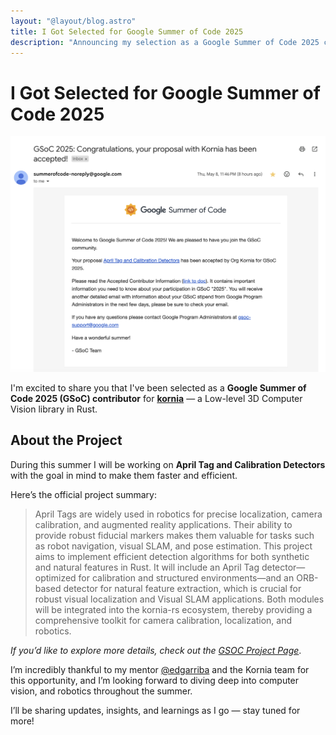 ```yaml
---
layout: "@layout/blog.astro"
title: I Got Selected for Google Summer of Code 2025
description: "Announcing my selection as a Google Summer of Code 2025 contributor with Kornia, where I’ll be working on April Tag and Calibration Detectors in Rust."
---
```


# I Got Selected for Google Summer of Code 2025

![GSOC Acceptance Email](../../assets/gsoc-acceptance-2025.png)

I'm excited to share you that I've been selected as a **Google Summer of Code 2025 (GSoC) contributor**
for [**kornia**](https://github.com/kornia/kornia-rs) — a Low-level 3D Computer Vision library in Rust.

## About the Project

During this summer I will be working on **April Tag and Calibration Detectors** with the goal
in mind to make them faster and efficient.

Here’s the official project summary:

> April Tags are widely used in robotics for precise localization, camera calibration,
> and augmented reality applications. Their ability to provide robust fiducial markers
> makes them valuable for tasks such as robot navigation, visual SLAM, and pose
> estimation. This project aims to implement efficient detection algorithms for both
> synthetic and natural features in Rust. It will include an April Tag detector—optimized
> for calibration and structured environments—and an ORB-based detector for natural
> feature extraction, which is crucial for robust visual localization and Visual SLAM
> applications. Both modules will be integrated into the kornia-rs ecosystem, thereby
> providing a comprehensive toolkit for camera calibration, localization, and robotics.

_If you’d like to explore more details, check out the [GSOC Project Page](https://summerofcode.withgoogle.com/programs/2025/projects/GZcYwnPE)_.

I’m incredibly thankful to my mentor [@edgarriba](https://github.com/edgarriba) and the
Kornia team for this opportunity, and I’m looking forward to diving deep into computer
vision, and robotics throughout the summer.

I’ll be sharing updates, insights, and learnings as I go — stay tuned for more!
